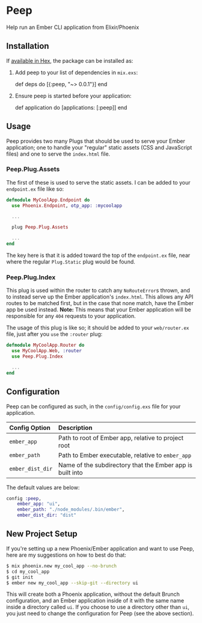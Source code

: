 # Peep

Help run an Ember CLI application from Elixir/Phoenix

## Installation

If [available in Hex](https://hex.pm/docs/publish), the package can be installed as:

  1. Add peep to your list of dependencies in `mix.exs`:

        def deps do
          [{:peep, "~> 0.0.1"}]
        end

  2. Ensure peep is started before your application:

        def application do
          [applications: [:peep]]
        end

## Usage

Peep provides two many Plugs that should be used to serve your Ember application; one to handle your "regular" static assets (CSS and JavaScript files) and one to serve the `index.html` file.

### Peep.Plug.Assets

The first of these is used to serve the static assets.  I can be added to your `endpoint.ex` file like so:

```ex
defmodule MyCoolApp.Endpoint do
  use Phoenix.Endpoint, otp_app: :mycoolapp

  ...

  plug Peep.Plug.Assets

  ...
end
```

The key here is that it is added toward the top of the `endpoint.ex` file, near where the regular `Plug.Static` plug would be found.

### Peep.Plug.Index

This plug is used within the router to catch any `NoRouteError`s thrown, and to instead serve up the Ember application's `index.html`.  This allows any API routes to be matched first, but in the case that none match, have the Ember app be used instead.  **Note:** This means that your Ember application will be responsible for any `404` requests to your application.

The usage of this plug is like so; it should be added to your `web/router.ex` file, just after you `use` the `:router` plug:

```ex
defmodule MyCoolApp.Router do
  use MyCoolApp.Web, :router
  use Peep.Plug.Index

  ...
end
```

## Configuration

Peep can be configured as such, in the `config/config.exs` file for your application.

| Config Option    | Description                                               |
| :--              | :--                                                       |
| `ember_app`      | Path to root of Ember app, relative to project root       |
| `ember_path`     | Path to Ember executable, relative to `ember_app`         |
| `ember_dist_dir` | Name of the subdirectory that the Ember app is built into |

The default values are below:

```exs
config :peep,
    ember_app: "ui",
    ember_path: "./node_modules/.bin/ember",
    ember_dist_dir: "dist"
```

## New Project Setup

If you're setting up a new Phoenix/Ember application and want to use Peep, here are my suggestions on how to best do that:

```bash
$ mix phoenix.new my_cool_app --no-brunch
$ cd my_cool_app
$ git init
$ ember new my_cool_app --skip-git --directory ui
```

This will create both a Phoenix application, without the default Brunch configuration, and an Ember application inside of it with the same name inside a directory called `ui`.  If you choose to use a directory other than `ui`, you just need to change the configuration for Peep (see the above section).

